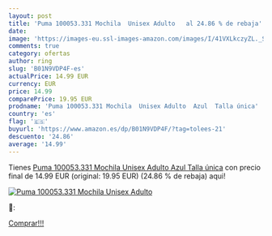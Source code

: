 ```yaml
---
layout: post
title: 'Puma 100053.331 Mochila  Unisex Adulto   al 24.86 % de rebaja'
date: 
image: 'https://images-eu.ssl-images-amazon.com/images/I/41VXLkczyZL._SL200_.jpg'
comments: true
category: ofertas
author: ring
slug: 'B01N9VDP4F-es'
actualPrice: 14.99 EUR
currency: EUR
price: 14.99
comparePrice: 19.95 EUR
prodname: 'Puma 100053.331 Mochila  Unisex Adulto  Azul  Talla única'
country: 'es'
flag: '🇪🇸'
buyurl: 'https://www.amazon.es/dp/B01N9VDP4F/?tag=tolees-21'
descuento: '24.86'
average: '14.99'
---
```


Tienes [Puma 100053.331 Mochila  Unisex Adulto  Azul  Talla única](https://www.amazon.es/dp/B01N9VDP4F/?tag=tolees-21) con precio final de  14.99 EUR (original: 19.95 EUR) (24.86 %  de rebaja) aqui!

[![Puma 100053.331 Mochila  Unisex Adulto  ](https://images-eu.ssl-images-amazon.com/images/I/41VXLkczyZL._SL200_.jpg)](https://www.amazon.es/dp/B01N9VDP4F/?tag=tolees-21)

🔎:


[Comprar!!!](https://www.amazon.es/dp/B01N9VDP4F/?tag=tolees-21)
